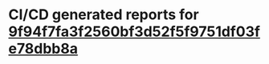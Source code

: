 # CI/CD generated reports for [9f94f7fa3f2560bf3d52f5f9751df03fe78dbb8a](https://github.com/hydephp/develop/commit/9f94f7fa3f2560bf3d52f5f9751df03fe78dbb8a)
